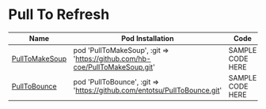 Pull To Refresh
======================
Name | Pod Installation | Code | Demo
--- | --- | --- | ---
[PullToMakeSoup](https://github.com/Yalantis/PullToMakeSoup?utm_source=mybridge&utm_medium=blog&utm_campaign=read_more) | pod 'PullToMakeSoup',  :git => 'https://github.com/hb-coe/PullToMakeSoup.git' | SAMPLE CODE HERE |  <img src="/Controls/readme_assets/PullToMakeSoup-image-1.gif" width="100%">
[PullToBounce](https://github.com/entotsu/PullToBounce) | pod 'PullToBounce', :git => 'https://github.com/entotsu/PullToBounce.git' | SAMPLE CODE HERE | <img src="/Controls/readme_assets/PullToBounce-image-1.gif" width="100%">
